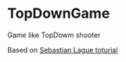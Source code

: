 # TopDownGame
Game like TopDowm shooter

Based on [Sebastian Lague toturial](https://www.youtube.com/playlist?list=PLFt_AvWsXl0ctd4dgE1F8g3uec4zKNRV0)
